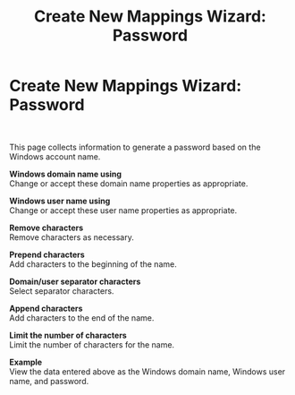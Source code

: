﻿---
title: 'Create New Mappings Wizard: Password'
TOCTitle: 'Create New Mappings Wizard: Password'
ms:assetid: 821737a4-4b36-46eb-9b24-b50c7d651b8b
ms:mtpsurl: https://msdn.microsoft.com/en-us/library/Bb743504(v=BTS.80)
ms:contentKeyID: 51529309
ms.date: 08/30/2017
mtps_version: v=BTS.80
f1_keywords:
- bts10.esso.mapwiz.wizard.password
---

# Create New Mappings Wizard: Password

 

This page collects information to generate a password based on the Windows account name.

**Windows domain name using**  
Change or accept these domain name properties as appropriate.

**Windows user name using**  
Change or accept these user name properties as appropriate.

**Remove characters**  
Remove characters as necessary.

**Prepend characters**  
Add characters to the beginning of the name.

**Domain/user separator characters**  
Select separator characters.

**Append characters**  
Add characters to the end of the name.

**Limit the number of characters**  
Limit the number of characters for the name.

**Example**  
View the data entered above as the Windows domain name, Windows user name, and password.

